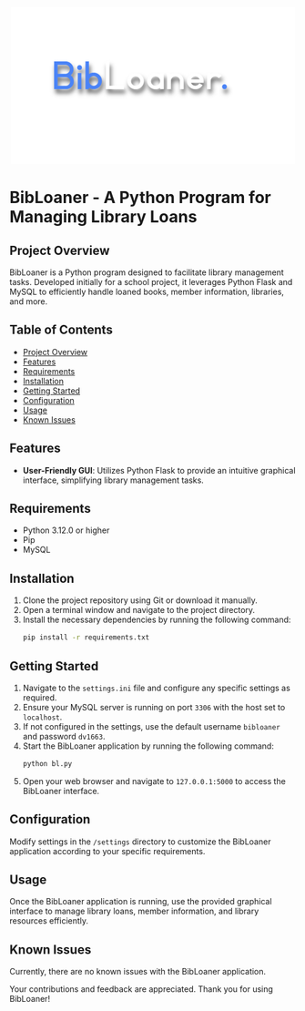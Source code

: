 
<p align="center">
  <img src="bibloanerlogo.png" alt="Logo" width="500" height="275">
</p>

# BibLoaner - A Python Program for Managing Library Loans

## Project Overview
BibLoaner is a Python program designed to facilitate library management tasks. Developed initially for a school project, it leverages Python Flask and MySQL to efficiently handle loaned books, member information, libraries, and more.

## Table of Contents
- [Project Overview](#project-overview)
- [Features](#features)
- [Requirements](#requirements)
- [Installation](#installation)
- [Getting Started](#getting-started)
- [Configuration](#configuration)
- [Usage](#usage)
- [Known Issues](#known-issues)

## Features
- **User-Friendly GUI**: Utilizes Python Flask to provide an intuitive graphical interface, simplifying library management tasks.

## Requirements
- Python 3.12.0 or higher
- Pip
- MySQL

## Installation
1. Clone the project repository using Git or download it manually.
2. Open a terminal window and navigate to the project directory.
3. Install the necessary dependencies by running the following command:
   ```bash
   pip install -r requirements.txt
   ```

## Getting Started
1. Navigate to the `settings.ini` file and configure any specific settings as required.
2. Ensure your MySQL server is running on port `3306` with the host set to `localhost`.
3. If not configured in the settings, use the default username `bibloaner` and password `dv1663`.
4. Start the BibLoaner application by running the following command:
   ```bash
   python bl.py
   ```
5. Open your web browser and navigate to `127.0.0.1:5000` to access the BibLoaner interface.

## Configuration
Modify settings in the `/settings` directory to customize the BibLoaner application according to your specific requirements.

## Usage
Once the BibLoaner application is running, use the provided graphical interface to manage library loans, member information, and library resources efficiently.

## Known Issues
Currently, there are no known issues with the BibLoaner application.

Your contributions and feedback are appreciated. Thank you for using BibLoaner!
